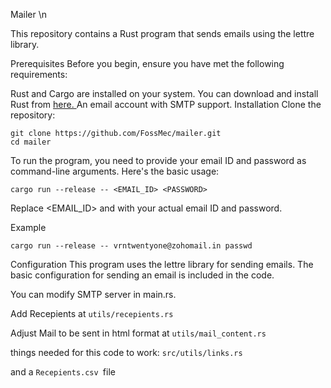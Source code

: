 Mailer \n


This repository contains a Rust program that sends emails using the lettre library.

Prerequisites
Before you begin, ensure you have met the following requirements:

Rust and Cargo are installed on your system. You can download and install Rust from <a href = "https://www.rust-lang.org/tools/install">here. </a>
An email account with SMTP support.
Installation
Clone the repository:
```
git clone https://github.com/FossMec/mailer.git
cd mailer
```

To run the program, you need to provide your email ID and password as command-line arguments. Here's the basic usage:

```
cargo run --release -- <EMAIL_ID> <PASSWORD>
```

Replace <EMAIL_ID> and <PASSWORD> with your actual email ID and password.

Example

```
cargo run --release -- vrntwentyone@zohomail.in passwd
```

Configuration
This program uses the lettre library for sending emails. The basic configuration for sending an email is included in the code.

You can modify SMTP server in main.rs.

Add Recepients at ```utils/recepients.rs```

Adjust Mail to be sent in html format at ```utils/mail_content.rs```

things needed for this code to work:
```src/utils/links.rs```

and a ```Recepients.csv ```file
